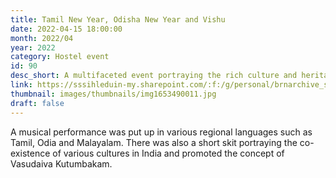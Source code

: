 ```yaml
---
title: Tamil New Year, Odisha New Year and Vishu
date: 2022-04-15 18:00:00
month: 2022/04
year: 2022
category: Hostel event
id: 90
desc_short: A multifaceted event portraying the rich culture and heritage across the states of Tamil Nadu, Orissa and Kerala. This event celebrated the dawn of a new year for the people from these states.
link: https://sssihleduin-my.sharepoint.com/:f:/g/personal/brnarchive_sssihl_edu_in/Eg8HL9qsioBAgKLJhxk1uo4Byo07DL0yGf9mfLMJKANXMQ?e=tTdDfM
thumbnail: images/thumbnails/img1653490011.jpg
draft: false
---
```


A musical performance was put up in various regional languages such as Tamil, Odia and Malayalam. There was also a short skit portraying the co-existence of various cultures in India and promoted the concept of Vasudaiva Kutumbakam.